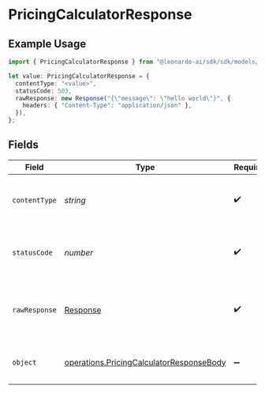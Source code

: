 # PricingCalculatorResponse

## Example Usage

```typescript
import { PricingCalculatorResponse } from "@leonardo-ai/sdk/sdk/models/operations";

let value: PricingCalculatorResponse = {
  contentType: "<value>",
  statusCode: 503,
  rawResponse: new Response("{\"message\": \"hello world\"}", {
    headers: { "Content-Type": "application/json" },
  }),
};
```

## Fields

| Field                                                                                                       | Type                                                                                                        | Required                                                                                                    | Description                                                                                                 |
| ----------------------------------------------------------------------------------------------------------- | ----------------------------------------------------------------------------------------------------------- | ----------------------------------------------------------------------------------------------------------- | ----------------------------------------------------------------------------------------------------------- |
| `contentType`                                                                                               | *string*                                                                                                    | :heavy_check_mark:                                                                                          | HTTP response content type for this operation                                                               |
| `statusCode`                                                                                                | *number*                                                                                                    | :heavy_check_mark:                                                                                          | HTTP response status code for this operation                                                                |
| `rawResponse`                                                                                               | [Response](https://developer.mozilla.org/en-US/docs/Web/API/Response)                                       | :heavy_check_mark:                                                                                          | Raw HTTP response; suitable for custom response parsing                                                     |
| `object`                                                                                                    | [operations.PricingCalculatorResponseBody](../../../sdk/models/operations/pricingcalculatorresponsebody.md) | :heavy_minus_sign:                                                                                          | Responses for POST /pricing-calculator                                                                      |